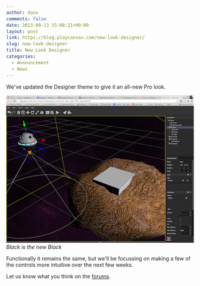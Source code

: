 ```yaml
---
author: dave
comments: false
date: 2013-09-13 15:08:21+00:00
layout: post
link: https://blog.playcanvas.com/new-look-designer/
slug: new-look-designer
title: New Look Designer
categories:
  - Announcement
  - News
---
```


We've updated the Designer theme to give it an all-new Pro look.

[![New Designer Theme](/assets/media/editor-extjs-dark.png)](/assets/media/editor-extjs-dark.png)
<br>_Black is the new Black_

Functionally it remains the same, but we'll be focussing on making a few of the controls more intuitive over the next few weeks.

Let us know what you think on the [forums](https://forum.playcanvas.com/t/new-designer-theme/88).
